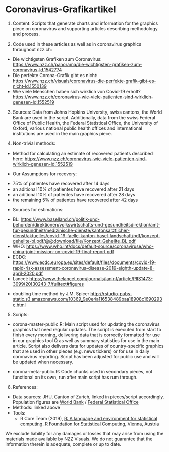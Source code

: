 # Coronavirus-Grafikartikel

1. Content: Scripts that generate charts and information for the graphics piece on coronavirus and supporting articles describing methodology and process.

2. Code used in these articles as well as in coronavirus graphics throughout nzz.ch:
  * Die wichtigsten Grafiken zum Coronavirus: https://www.nzz.ch/panorama/die-wichtigsten-grafiken-zum-coronavirus-ld.1542774
  * Die perfekte Corona-Grafik gibt es nicht: https://www.nzz.ch/visuals/coronavirus-die-perfekte-grafik-gibt-es-nicht-ld.1550139
  * Wie viele Menschen haben sich wirklich von Covid-19 erholt? https://www.nzz.ch/coronavirus-wie-viele-patienten-sind-wirklich-genesen-ld.1552519
  
3. Sources: Data from Johns Hopkins University, swiss cantons, the World Bank are used in the script. Additionally, data from the swiss Federal Office of Public Health, the Federal Statistical Office, the University of Oxford, various national public health offices and international institutions are used in the main graphics piece.

4. Non-trivial methods: 
* Method for calculating an estimate of recovered patients described here: https://www.nzz.ch/coronavirus-wie-viele-patienten-sind-wirklich-genesen-ld.1552519

* Our Assumptions for recovery:
 -	75% of patientes have recovered after 14 days
 -	an aditional 10% of patientes have recovered after 21 days
 -	an aditional 10% of patientes have recovered after 28 days
 -	the remaining 5% of patientes have recovered after 42 days

* Sources for estimations: 
 - BL: https://www.baselland.ch/politik-und-behorden/direktionen/volkswirtschafts-und-gesundheitsdirektion/amt-fur-gesundheit/medizinische-dienste/kantonsarztlicher-dienst/aktuelles/covid-19-faelle-kanton-basel-landschaft/pdf/konzept-geheilte-bl.pdf/@@download/file/Konzept_Geheilte_BL.pdf
 - WHO: https://www.who.int/docs/default-source/coronaviruse/who-china-joint-mission-on-covid-19-final-report.pdf
 - ECDC: https://www.ecdc.europa.eu/sites/default/files/documents/covid-19-rapid-risk-assessment-coronavirus-disease-2019-eighth-update-8-april-2020.pdf
 - Lancet: https://www.thelancet.com/journals/laninf/article/PIIS1473-3099(20)30243-7/fulltext#figures

* doubling time method by J.M. Spicer http://rstudio-pubs-static.s3.amazonaws.com/10369_9e0e4a116538489baa18908c1690293c.html
  
  
5. Scripts: 
* corona-master-public.R: Main script used for updating the coronavirus graphics that need regular updates. The script is executed from start to finish every morning, delivering data that is correctly formatted for use in our graphics tool Q as well as summary statistics for use in the main article. Script also delivers data for updates of country-specific graphics that are used in other pieces (e.g. news tickers) or for use in daily coronavirus reporting. Script has been adjusted for public use and will be updated when necessary.

* corona-meta-public.R: Code chunks used in secondary pieces, not functional on its own, run after main script has rum through.

6. References:

* Data sources: JHU, Canton of Zurich, linked in pieces/script accordingly. Population figures are [World Bank](https://data.worldbank.org/indicator/SP.POP.TOTL) / [Federal Statistical Office](https://www.bfs.admin.ch/bfs/de/home/statistiken/bevoelkerung/stand-entwicklung/bevoelkerung.assetdetail.9486033.html)
* Methods: linked above
* Tools: 
    * R Core Team (2019), [R: A language and environment for statistical computing. R Foundation for Statistical Computing, Vienna, Austria](http://www.R-project.org)

We exclude liability for any damages or losses that may arise from using the materials made available by NZZ Visuals. We do not guarantee that the information therein is adequate, complete or up to date.

